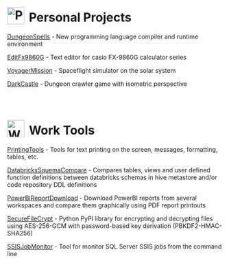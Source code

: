 # <a href="https://github.com/orgs/diegomarin75-projects/repositories"><img src="https://avatars.githubusercontent.com/u/225530995" alt="PersonalProjects" width="40" style="margin-right:4px; position:relative; top:6px;"/></a> Personal Projects

[DungeonSpells](https://github.com/diegomarin75-projects/DungeonSpells) - New programming language compiler and runtime environment

[EditFx9860G](https://github.com/diegomarin75-projects/EditFx9860G) - Text editor for casio FX-9860G calculator series

[VoyagerMission](https://github.com/diegomarin75-projects/VoyagerMission) - Spaceflight simulator on the solar system

[DarkCastle](https://github.com/diegomarin75-projects/DarkCastle) - Dungeon crawler game with isometric perspective

&nbsp;

# <a href="https://github.com/orgs/diegomarin75-work/repositories"><img src="https://avatars.githubusercontent.com/u/225531284" alt="WorkTools" width="40"  style="margin-right:4px; position:relative; top:6px;"/></a> Work Tools

[PrintingTools](https://github.com/diegomarin75-work/PrintingTools) - Tools for text printing on the screen, messages, formatting, tables, etc.

[DatabricksSquemaCompare](https://github.com/diegomarin75-work/DatabricksSquemaCompare) - Compares tables, views and user defined function definitions between databricks schemas in hive metastore and/or code repository DDL definitions

[PowerBIReportDownload](https://github.com/diegomarin75-work/PowerBIReportDownload) - Download PowerBI reports from several workspaces and compare them graphically using PDF report printouts

[SecureFileCrypt](https://github.com/diegomarin75-work/SecureFileCrypt) - Python PyPI library for encrypting and decrypting files using AES-256-GCM with password-based key derivation (PBKDF2-HMAC-SHA256)

[SSISJobMonitor](https://github.com/diegomarin75-work/SSISJobMonitor) - Tool for monitor SQL Server SSIS jobs from the command line
